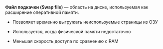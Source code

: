 **Файл подкачки (Swap file)** — область на диске, используемая как расширение оперативной памяти.

- Позволяет временно выгружать неиспользуемые страницы из ОЗУ
    
- Используется, когда физической памяти недостаточно
    
- Меньшая скорость доступа по сравнению с RAM